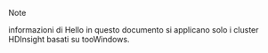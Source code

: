 > [!NOTE]
> informazioni di Hello in questo documento si applicano solo i cluster HDInsight basati su tooWindows.
> 
> 

